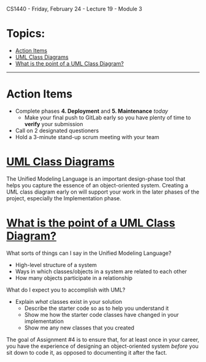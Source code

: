 CS1440 - Friday, February 24 - Lecture 19 - Module 3

# Topics:
* [Action Items](#action-items)
* [UML Class Diagrams](#uml-class-diagrams)
* [What is the point of a UML Class Diagram?](#what-is-the-point-of-a-uml-class-diagram)


------------------------------------------------------------
# Action Items

*   Complete phases **4. Deployment** and **5. Maintenance** *today* 
    *   Make your final push to GitLab early so you have plenty of time to **verify** your submission
*	Call on 2 designated questioners
*	Hold a 3-minute stand-up scrum meeting with your team



# [UML Class Diagrams](../UML.md)

The Unified Modeling Language is an important design-phase tool that helps you
capture the essence of an object-oriented system.  Creating a UML class diagram
early on will support your work in the later phases of the project, especially
the Implementation phase.



# [What is the point of a UML Class Diagram?](../UML.md#what-am-i-trying-to-accomplish-with-a-uml-class-diagram)


What sorts of things can I say in the Unified Modeling Language?

*   High-level structure of a system
*   Ways in which classes/objects in a system are related to each other
*   How many objects participate in a relationship

What do I expect you to accomplish with UML?

*   Explain *what* classes exist in your solution
    *   Describe the starter code so as to help you understand it
    *   Show me how the starter code classes have changed in your implementation
    *   Show me any new classes that you created

The goal of Assignment #4 is to ensure that, for at least once in your career, you have the experience of designing an object-oriented system *before* you sit down to code it, as opposed to documenting it after the fact.



